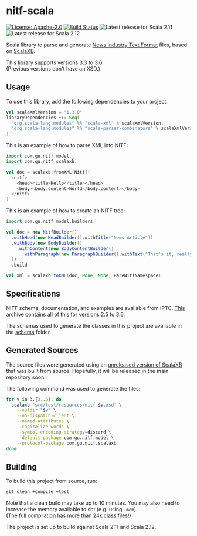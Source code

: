 # nitf-scala
[![License: Apache-2.0](https://img.shields.io/github/license/guardian/nitf-scala.svg)](https://github.com/guardian/nitf-scala/blob/master/LICENSE)
[![Build Status](https://travis-ci.org/guardian/nitf-scala.svg?branch=master)](https://travis-ci.org/guardian/nitf-scala)
![Latest release for Scala 2.11](https://img.shields.io/maven-metadata/v/http/central.maven.org/maven2/com/gu/nitf-scala_2.11/maven-metadata.xml.svg?label=scala%202.11)
![Latest release for Scala 2.12](https://img.shields.io/maven-metadata/v/http/central.maven.org/maven2/com/gu/nitf-scala_2.12/maven-metadata.xml.svg?label=scala%202.12)

Scala library to parse and generate [News Industry Text Format](https://iptc.org/standards/nitf/) files,
based on [ScalaXB](http://scalaxb.org).

This library supports versions 3.3 to 3.6.  
(Previous versions don't have an XSD.)

## Usage

To use this library, add the following dependencies to your project:
```scala
val scalaXmlVersion = "1.1.0"
libraryDependencies ++= Seq(
  "org.scala-lang.modules" %% "scala-xml" % scalaXmlVersion,
  "org.scala-lang.modules" %% "scala-parser-combinators" % scalaXmlVersion
)
```

This is an example of how to parse XML into NITF:
```scala
import com.gu.nitf.model._
import com.gu.nitf.scalaxb._

val doc = scalaxb.fromXML[Nitf](
  <nitf>
    <head><title>Hello</title></head>
    <body><body.content>World</body.content></body>
  </nitf>
)
```

This is an example of how to create an NITF tree:
```scala
import com.gu.nitf.model.builders._

val doc = new NitfBuilder()
  .withHead(new HeadBuilder().withTitle("News Article"))
  .withBody(new BodyBuilder()
    .withContent(new BodyContentBuilder()
      .withParagraph(new ParagraphBuilder().withText("That's it, really!"))
  ))
  .build

val xml = scalaxb.toXML(doc, None, None, BareNitfNamespace)
```

## Specifications

NITF schema, documentation, and examples are available from IPTC.
[This archive](http://www.iptc.org/std/NITF/NITF.zip) contains all of this for versions 2.5 to 3.6.

The schemas used to generate the classes in this project are available in the [schema](schema) folder.

## Generated Sources

The source files were generated using an
[unreleased version of ScalaXB](https://github.com/hosamaly/scalaxb/archive/a54acf3d30f081dba5c12e7217556199952b7c2d.zip)
that was built from source. Hopefully, it will be released in the main repository soon.

The following command was used to generate the files:
```bash
for v in 3.{3..6}; do
  scalaxb "src/test/resources/nitf-$v.xsd" \
    --outdir "$v" \
    --no-dispatch-client \
    --named-attributes \
    --capitalize-words \
    --symbol-encoding-strategy=discard \
    --default-package com.gu.nitf.model \
    --protocol-package com.gu.nitf.scalaxb
done
```

## Building

To build this project from source, run:
```bash
sbt clean +compile +test
```
Note that a clean build may take up to 10 minutes.
You may also need to increase the memory available to sbt (e.g. using `-mem`).  
(The full compilation has more than 24k class files!)

The project is set up to build against Scala 2.11 and Scala 2.12.
